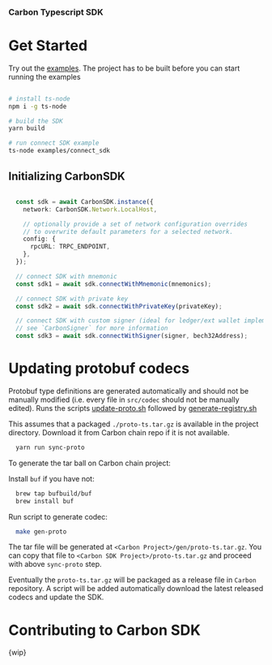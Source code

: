 ### Carbon Typescript SDK ###

# Get Started

Try out the [examples](./examples/). The project has to be built before you can start running the examples

```bash

# install ts-node
npm i -g ts-node

# build the SDK
yarn build

# run connect SDK example
ts-node examples/connect_sdk

```

## Initializing CarbonSDK

```typescript

  const sdk = await CarbonSDK.instance({
    network: CarbonSDK.Network.LocalHost,

    // optionally provide a set of network configuration overrides
    // to overwrite default parameters for a selected network.
    config: {
      rpcURL: TRPC_ENDPOINT,
    },
  });

  // connect SDK with mnemonic
  const sdk1 = await sdk.connectWithMnemonic(mnemonics);

  // connect SDK with private key
  const sdk2 = await sdk.connectWithPrivateKey(privateKey);

  // connect SDK with custom signer (ideal for ledger/ext wallet implementation)
  // see `CarbonSigner` for more information
  const sdk3 = await sdk.connectWithSigner(signer, bech32Address);

```

# Updating protobuf codecs

Protobuf type definitions are generated automatically and should not be manually modified (i.e. every file in `src/codec` should not be manually edited).
Runs the scripts [update-proto.sh](./scripts/update-proto.sh) followed by [generate-registry.sh](./scripts/generate-registry.sh)

This assumes that a packaged `./proto-ts.tar.gz` is available in the project directory. Download it from Carbon chain repo if it is not available.

```bash
  yarn run sync-proto
```

To generate the tar ball on Carbon chain project:

Install `buf` if you have not:
```bash
  brew tap bufbuild/buf
  brew install buf
```

Run script to generate codec:
```bash
  make gen-proto
```

The tar file will be generated at `<Carbon Project>/gen/proto-ts.tar.gz`. You can copy that file to `<Carbon SDK Project>/proto-ts.tar.gz` and proceed with above `sync-proto` step.

Eventually the `proto-ts.tar.gz` will be packaged as a release file in `Carbon` repository. A script will be added automatically download the latest released codecs and update the SDK.

# Contributing to Carbon SDK
{wip}
